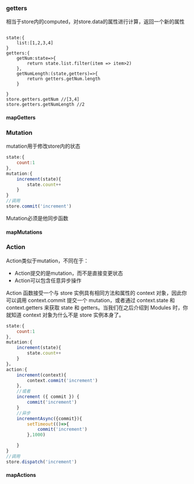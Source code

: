 ### getters
相当于store内的computed，对store.data的属性进行计算，返回一个新的属性
```jabascript

state:{
    list:[1,2,3,4]
}
getters:{
    getNum:state=>{
        return state.list.filter(item => item>2)
    },
    getNumLength:(state,getters)=>{
        return getters.getNum.length
    }

}
store.getters.getNum //[3,4]
store.getters.getNumLength //2

```
#### mapGetters


### Mutation
mutation用于修改store内的状态
```javascript
state:{
    count:1
},
mutation:{
    increment(state){
        state.count++
    }
}
//调用
store.commit('increment')

```
Mutation必须是他同步函数

#### mapMutations

### Action
Action类似于mutation，不同在于：
- Action提交的是mutation，而不是直接变更状态
- Action可以包含任意异步操作

Action 函数接受一个与 store 实例具有相同方法和属性的 context 对象，因此你可以调用 context.commit 提交一个 mutation，或者通过 context.state 和 context.getters 来获取 state 和 getters。当我们在之后介绍到 Modules 时，你就知道 context 对象为什么不是 store 实例本身了。

```javascript
state:{
    count:1
},
mutation:{
    increment(state){
        state.count++
    }
}，
action:{
    increment(context){
        context.commit('increment')
    },
    //或者
    increment ({ commit }) {
        commit('increment')
    }
    //异步
    incrementAsync({commit}){
        setTimeout(()=>{
            commit('increment')
        },1000)

    }
}
//调用
store.dispatch('increment')
```
#### mapActions